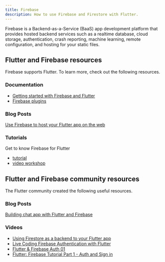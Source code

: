 ```yaml
---
title: Firebase
description: How to use Firebase and Firestore with Flutter.
---
```


Firebase is a Backend-as-a-Service (BaaS) app development platform
that provides hosted backend services such as a realtime database,
cloud storage, authentication, crash reporting, machine learning,
remote configuration, and hosting for your static files.

## Flutter and Firebase resources

Firebase supports Flutter. To learn more,
check out the following resources.

### Documentation

* [Getting started with Firebase and Flutter][started]
* [Firebase plugins][]

### Blog Posts

[Use Firebase to host your Flutter app on the web][article]

### Tutorials

Get to know Firebase for Flutter
* [tutorial][codelab1]
* [video workshop][workshop]

## Flutter and Firebase community resources

The Flutter community created the following useful resources.

### Blog Posts

[Building chat app with Flutter and Firebase][chat app]

### Videos

* [Using Firestore as a backend to your Flutter app][video]
* [Live Coding Firebase Authentication with Flutter][video2]
* [Flutter & Firebase Auth 01][video3]
* [Flutter: Firebase Tutorial Part 1 - Auth and Sign in][video4]

[article]: {{site.flutter-blog}}/must-try-use-firebase-to-host-your-flutter-app-on-the-web-852ee533a469
[chat app]: {{site.medium}}/flutter-community/building-a-chat-app-with-flutter-and-firebase-from-scratch-9eaa7f41782e
[codelab1]: {{site.codelabs}}/codelabs/firebase-get-to-know-flutter
[Firebase plugins]: {{site.firebase}}/docs/flutter/setup#available-plugins
[started]: {{site.firebase}}/docs/flutter/setup
[video]: {{site.yt.watch}}/DqJ_KjFzL9I&t#38s
[video2]: {{site.yt.watch}}/OlcYP6UXlm8
[video3]: {{site.yt.watch}}/u_Lyx8KJWpg
[video4]: {{site.yt.watch}}/13-jNF984C0
[workshop]: {{site.yt.watch}}/4wunbF29Kkg
